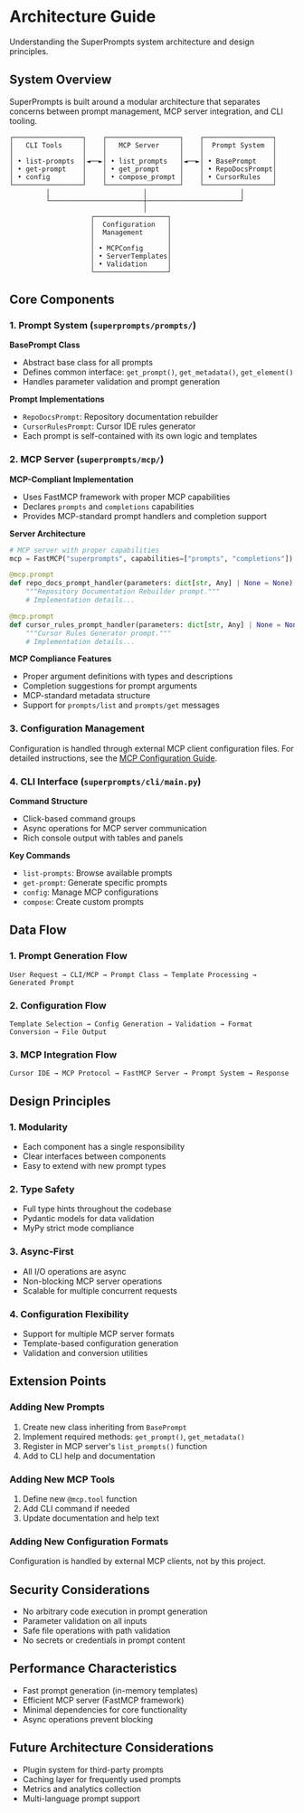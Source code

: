 # Architecture Guide

Understanding the SuperPrompts system architecture and design principles.

## System Overview

SuperPrompts is built around a modular architecture that separates concerns between prompt management, MCP server integration, and CLI tooling.

```
┌─────────────────┐    ┌──────────────────┐    ┌─────────────────┐
│   CLI Tools     │    │   MCP Server     │    │  Prompt System  │
│                 │    │                  │    │                 │
│ • list-prompts  │◄──►│ • list_prompts   │◄──►│ • BasePrompt    │
│ • get-prompt    │    │ • get_prompt     │    │ • RepoDocsPrompt│
│ • config        │    │ • compose_prompt │    │ • CursorRules   │
└─────────────────┘    └──────────────────┘    └─────────────────┘
         │                       │                       │
         └───────────────────────┼───────────────────────┘
                                 │
                    ┌──────────────────┐
                    │  Configuration   │
                    │  Management      │
                    │                  │
                    │ • MCPConfig      │
                    │ • ServerTemplates│
                    │ • Validation     │
                    └──────────────────┘
```

## Core Components

### 1. Prompt System (`superprompts/prompts/`)

**BasePrompt Class**
- Abstract base class for all prompts
- Defines common interface: `get_prompt()`, `get_metadata()`, `get_element()`
- Handles parameter validation and prompt generation

**Prompt Implementations**
- `RepoDocsPrompt`: Repository documentation rebuilder
- `CursorRulesPrompt`: Cursor IDE rules generator
- Each prompt is self-contained with its own logic and templates

### 2. MCP Server (`superprompts/mcp/`)

**MCP-Compliant Implementation**
- Uses FastMCP framework with proper MCP capabilities
- Declares `prompts` and `completions` capabilities
- Provides MCP-standard prompt handlers and completion support

**Server Architecture**
```python
# MCP server with proper capabilities
mcp = FastMCP("superprompts", capabilities=["prompts", "completions"])

@mcp.prompt
def repo_docs_prompt_handler(parameters: dict[str, Any] | None = None) -> str:
    """Repository Documentation Rebuilder prompt."""
    # Implementation details...

@mcp.prompt
def cursor_rules_prompt_handler(parameters: dict[str, Any] | None = None) -> str:
    """Cursor Rules Generator prompt."""
    # Implementation details...
```

**MCP Compliance Features**
- Proper argument definitions with types and descriptions
- Completion suggestions for prompt arguments
- MCP-standard metadata structure
- Support for `prompts/list` and `prompts/get` messages

### 3. Configuration Management

Configuration is handled through external MCP client configuration files.
For detailed instructions, see the [MCP Configuration Guide](mcp_configuration.md).

### 4. CLI Interface (`superprompts/cli/main.py`)

**Command Structure**
- Click-based command groups
- Async operations for MCP server communication
- Rich console output with tables and panels

**Key Commands**
- `list-prompts`: Browse available prompts
- `get-prompt`: Generate specific prompts
- `config`: Manage MCP configurations
- `compose`: Create custom prompts

## Data Flow

### 1. Prompt Generation Flow
```
User Request → CLI/MCP → Prompt Class → Template Processing → Generated Prompt
```

### 2. Configuration Flow
```
Template Selection → Config Generation → Validation → Format Conversion → File Output
```

### 3. MCP Integration Flow
```
Cursor IDE → MCP Protocol → FastMCP Server → Prompt System → Response
```

## Design Principles

### 1. Modularity
- Each component has a single responsibility
- Clear interfaces between components
- Easy to extend with new prompt types

### 2. Type Safety
- Full type hints throughout the codebase
- Pydantic models for data validation
- MyPy strict mode compliance

### 3. Async-First
- All I/O operations are async
- Non-blocking MCP server operations
- Scalable for multiple concurrent requests

### 4. Configuration Flexibility
- Support for multiple MCP server formats
- Template-based configuration generation
- Validation and conversion utilities

## Extension Points

### Adding New Prompts
1. Create new class inheriting from `BasePrompt`
2. Implement required methods: `get_prompt()`, `get_metadata()`
3. Register in MCP server's `list_prompts()` function
4. Add to CLI help and documentation

### Adding New MCP Tools
1. Define new `@mcp.tool` function
2. Add CLI command if needed
3. Update documentation and help text

### Adding New Configuration Formats
Configuration is handled by external MCP clients, not by this project.

## Security Considerations

- No arbitrary code execution in prompt generation
- Parameter validation on all inputs
- Safe file operations with path validation
- No secrets or credentials in prompt content

## Performance Characteristics

- Fast prompt generation (in-memory templates)
- Efficient MCP server (FastMCP framework)
- Minimal dependencies for core functionality
- Async operations prevent blocking

## Future Architecture Considerations

- Plugin system for third-party prompts
- Caching layer for frequently used prompts
- Metrics and analytics collection
- Multi-language prompt support
